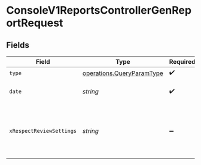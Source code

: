 # ConsoleV1ReportsControllerGenReportRequest


## Fields

| Field                                                                  | Type                                                                   | Required                                                               | Description                                                            | Example                                                                |
| ---------------------------------------------------------------------- | ---------------------------------------------------------------------- | ---------------------------------------------------------------------- | ---------------------------------------------------------------------- | ---------------------------------------------------------------------- |
| `type`                                                                 | [operations.QueryParamType](../../models/operations/queryparamtype.md) | :heavy_check_mark:                                                     | report type                                                            | first_exposures                                                        |
| `date`                                                                 | *string*                                                               | :heavy_check_mark:                                                     | date for the report                                                    | 2022-10-31 00:00:00 +0000 UTC                                          |
| `xRespectReviewSettings`                                               | *string*                                                               | :heavy_minus_sign:                                                     | Optional header to respect review settings for mutation endpoints.     |                                                                        |